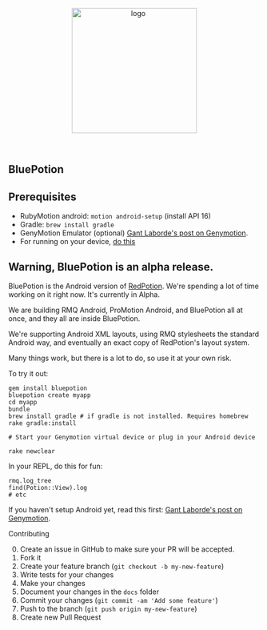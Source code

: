 <p align="center"><img src="http://s3.amazonaws.com/ir_public/projects/redpotion/BluePotion_logo_500w.png" alt="logo" width="250px"></p>

<br />

BluePotion
-----------

## Prerequisites

  - RubyMotion android: `motion android-setup` (install API 16)
  - Gradle: `brew install gradle`
  - GenyMotion Emulator (optional) [Gant Laborde's post on Genymotion](http://www.iconoclastlabs.com/blog/rubymotion-android-in-the-emulator-with-genymotion).
  - For running on your device, [do this](http://www.kingoapp.com/root-tutorials/how-to-enable-usb-debugging-mode-on-android.htm)

## Warning, BluePotion is an alpha release.

BluePotion is the Android version of [RedPotion](http://redpotion.org). We're spending a lot of time working on it right now. It's currently in Alpha.

We are building RMQ Android, ProMotion Android, and BluePotion all at once, and they all are inside BluePotion.

We're supporting Android XML layouts, using RMQ stylesheets the standard Android way, and eventually an exact copy of RedPotion's layout system.

Many things work, but there is a lot to do, so use it at your own risk.

To try it out:

```
gem install bluepotion
bluepotion create myapp
cd myapp
bundle
brew install gradle # if gradle is not installed. Requires homebrew
rake gradle:install

# Start your Genymotion virtual device or plug in your Android device

rake newclear
```

In your REPL, do this for fun:

```
rmq.log_tree
find(Potion::View).log
# etc
```

If you haven't setup Android yet, read this first: [Gant Laborde's post on Genymotion](http://www.iconoclastlabs.com/blog/rubymotion-android-in-the-emulator-with-genymotion).


Contributing

0. Create an issue in GitHub to make sure your PR will be accepted.
1. Fork it
2. Create your feature branch (`git checkout -b my-new-feature`)
3. Write tests for your changes
4. Make your changes
5. Document your changes in the `docs` folder
6. Commit your changes (`git commit -am 'Add some feature'`)
7. Push to the branch (`git push origin my-new-feature`)
8. Create new Pull Request
